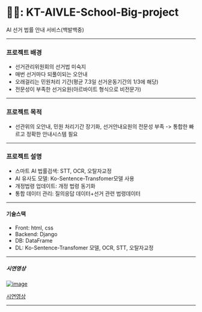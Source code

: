 # 🧑‍⚖️: KT-AIVLE-School-Big-project
AI 선거 법률 안내 서비스(백발백중)

---
### 프로젝트 배경
  - 선거관리위원회의 선거법 미숙지
  - 매번 선거마다 되풀이되는 오안내
  - 오래걸리는 민원처리 기간(평균 7.3일 선거운동기간의 1/3에 해당)
  - 전문성이 부족한 선거요원(아르바이트 형식으로 비전문가)

---
### 프로젝트 목적
  - 선관위의 오안내, 민원 처리기간 장기화, 선거안내요원의 전문성 부족 -> 통합한 빠르고 정확한 안내시스템 필요

---
### 프로젝트 설명
  - 스마트 AI 법률검색: STT, OCR, 오탈자교정
  - AI 유사도 모델: Ko-Sentence-Transfomer모델 사용 
  - 개정법령 업데이트: 개정 법령 동기화 
  - 통합 데이터 관리: 질의응답 데이터+선거 관련 법령데이터

--- 
#### 기술스택
  - Front: html, css
  - Backend: Django
  - DB: DataFrame
  - DL: Ko-Sentence-Transfomer 모델, OCR, STT, 오탈자교정

---
##### 시연영상
[![image](https://drive.google.com/uc?export=view&id=1cbv12IbwKzo-EyMtKk8QKAoN5sAHMAKm)](https://drive.google.com/file/d/1dObFjcYBYERQwFg66ssBEMaTtaRuJiUt/view?usp=sharing)

[시연영상](https://drive.google.com/file/d/1dObFjcYBYERQwFg66ssBEMaTtaRuJiUt/view?usp=sharing)
  
  
---
